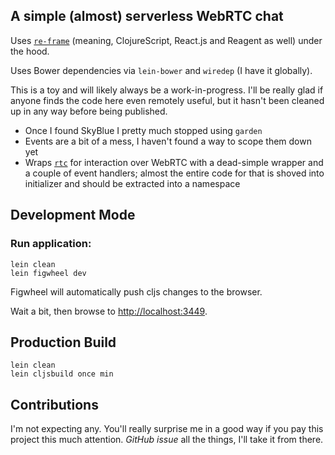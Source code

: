 ## A simple (almost) serverless WebRTC chat

Uses [`re-frame`](https://github.com/Day8/re-frame) (meaning, ClojureScript, React.js and Reagent as well) under the hood.

Uses Bower dependencies via `lein-bower` and `wiredep` (I have it globally).

This is a toy and will likely always be a work-in-progress. I'll be really glad if anyone finds the code here even remotely useful, but it hasn't been cleaned up in any way before being published.

* Once I found SkyBlue I pretty much stopped using `garden`
* Events are a bit of a mess, I haven't found a way to scope them down yet
* Wraps [`rtc`](http://rtc.io) for interaction over WebRTC with a dead-simple wrapper and a couple of event handlers; almost the entire code for that is shoved into initializer and should be extracted into a namespace

## Development Mode

### Run application:

```
lein clean
lein figwheel dev
```

Figwheel will automatically push cljs changes to the browser.

Wait a bit, then browse to [http://localhost:3449](http://localhost:3449).

## Production Build

```
lein clean
lein cljsbuild once min
```

## Contributions

I'm not expecting any. You'll really surprise me in a good way if you pay this project this much attention. *GitHub issue* all the things, I'll take it from there.
